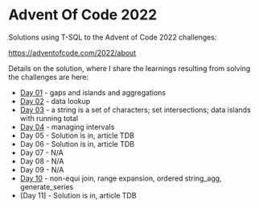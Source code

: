 # Advent Of Code 2022

Solutions using T-SQL to the Advent of Code 2022 challenges:

https://adventofcode.com/2022/about

Details on the solution, where I share the learnings resulting from solving the challenges are here:

- [Day 01](https://dev.to/azure/advent-of-code-day-1-hig) - gaps and islands and aggregations
- [Day 02](https://dev.to/azure/advent-of-code-day-2-1fb2) - data lookup
- [Day 03](https://dev.to/azure/advent-of-code-day-3-5p2) - a string is a set of characters; set intersections; data islands with running total
- [Day 04](https://dev.to/azure/advent-of-code-day-4-5fg3) - managing intervals
- Day 05 - Solution is in, article TDB
- Day 06 - Solution is in, article TDB
- Day 07 - N/A
- Day 08 - N/A
- Day 09 - N/A
- [Day 10](https://dev.to/azure/advent-of-code-day-10-4n71) - non-equi join, range expansion, ordered string_agg, generate_series
- [Day 11] - Solution is in, article TDB
